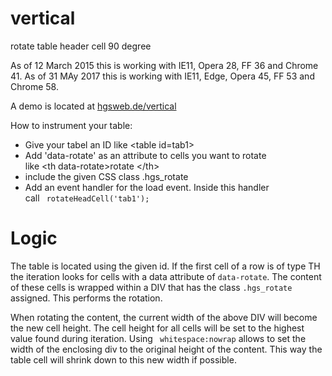 vertical
========

rotate table header cell 90 degree 

As of 12 March 2015 this is working with IE11, Opera 28, FF 36 and Chrome 41.
As of 31 MAy 2017 this is working with IE11, Edge, Opera 45, FF 53 and Chrome 58.

A demo is located at <a href="http://hgsweb.de/vertical">hgsweb.de/vertical</a>

How to instrument your table:
<ul>
<li>Give your tabel an ID like &lt;table id=tab1>
<li>Add 'data-rotate' as an attribute to cells you want to rotate<br>
like &lt;th data-rotate>rotate &lt;/th>
<li>include the given CSS class .hgs_rotate
<li> Add an event handler for the load event. Inside this handler<br>
call  <code> rotateHeadCell('tab1');  </code>
</ul>

Logic
=====

The table is located using the given id.
If the first cell of a row is of type TH the 
iteration looks for cells with a data attribute of <code>data-rotate</code>.
The content of these cells is wrapped within a DIV that has the
class <code>.hgs_rotate</code> assigned. This performs the rotation.
<p>
When rotating the content, the current  width of the above DIV will become the new cell height.
The cell height for all cells will be set to the highest value found during iteration.
Using <code> whitespace:nowrap</code> allows to set the width of the enclosing div to the
original height of the content. This way the table cell will shrink down to this new width
if possible.

